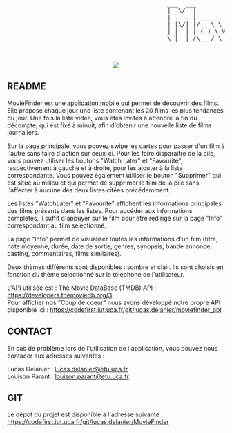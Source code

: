 <pre>


                                            ___  ___           _     ______ _           _           
                                            |  \/  |          (_)    |  ___(_)         | |          
                                            | .  . | _____   ___  ___| |_   _ _ __   __| | ___ _ __ 
                                            | |\/| |/ _ \ \ / / |/ _ \  _| | | '_ \ / _` |/ _ \ '__|
                                            | |  | | (_) \ V /| |  __/ |   | | | | | (_| |  __/ |   
                                            \_|  |_/\___/ \_/ |_|\___\_|   |_|_| |_|\__,_|\___|_|   

                                            
</pre>                                                   
<p align="center">
  <img src="https://codefirst.iut.uca.fr/git/lucas.delanier/MovieFinder/raw/branch/master/Documentation/exemplebackground.png"  />
</p>

## README

MovieFinder est une application mobile qui permet de découvrir des films. Elle propose chaque jour une liste contenant les 20 films les plus tendances du jour. Une fois la liste vidée, vous êtes invités à attendre la fin du décompte, qui est fixé à minuit, afin d'obtenir une nouvelle liste de films journaliers.

Sur la page principale, vous pouvez swipe les cartes pour passer d'un film à l'autre sans faire d'action sur ceux-ci. Pour les faire disparaître de la pile, vous pouvez utiliser les boutons "Watch Later" et "Favourite", respectivement à gauche et à droite, pour les ajouter à la liste correspondante. Vous pouvez également utiliser le bouton "Supprimer" qui est situé au milieu et qui permet de supprimer le film de la pile sans l'affecter à aucune des deux listes citées précédemment.

Les listes "WatchLater" et "Favourite" affichent les informations principales des films présents dans les listes. Pour accéder aux informations complètes, il suffit d'appuyer sur le film pour être redirigé sur la page "Info" correspondant au film selectionné.

La page "Info" permet de visualiser toutes les informations d'un film (titre, note moyenne, durée, date de sortie, genres, synopsis, bande annonce, casting, commentaires, films similaires).

Deux thèmes différents sont disponibles : sombre et clair. Ils sont choisis en fonction du thème selectionné sur le téléphone de l'utilisateur.

L'API utilisée est : The Movie DataBase (TMDB) API : https://developers.themoviedb.org/3</br>
Pour afficher nos "Coup de coeur" nous avons développé notre propre API disponible ici : https://codefirst.iut.uca.fr/git/lucas.delanier/moviefinder_api


## CONTACT

En cas de problème lors de l'utilisation de l'application, vous pouvez nous contacer aux adresses suivantes :

Lucas Delanier : lucas.delanier@etu.uca.fr </br>
Louison Parant : louison.parant@etu.uca.fr 

## GIT

Le dépot du projet est disponible à l'adresse suivante : https://codefirst.iut.uca.fr/git/lucas.delanier/MovieFinder
                                                        
